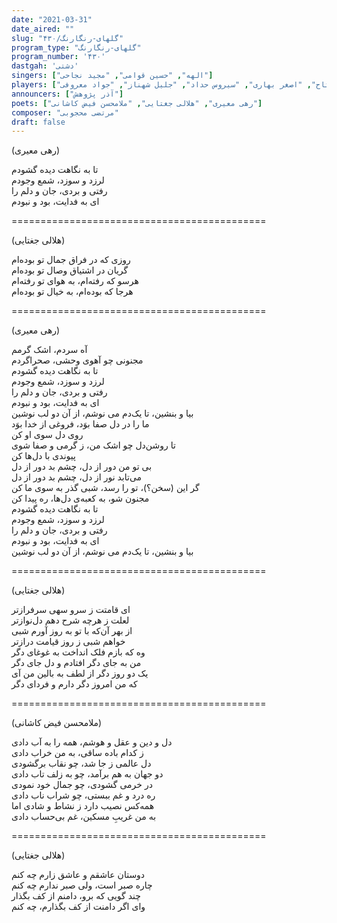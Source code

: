 ```yaml
---
date: "2021-03-31"
date_aired: ""
slug: "گلهای-رنگارنگ/۴۳۰"
program_type: "گلهای-رنگارنگ"
program_number: '۴۳۰'
dastgah: 'دشتی'
singers: ["الهه", "حسین قوامی", "مجید نجاحی"]
players: ["امیرناصر افتتاح", "اصغر بهاری", "سیروس حداد", "جلیل شهناز", "جواد معروفی"]
announcers: ["آذر پژوهش"]
poets: ["رهی معیری", "هلالی جغتایی", "ملامحسن فیض کاشانی"]
composer: "مرتضی محجوبی"
draft: false
---
```


(رهی معیری)  

تا به نگاهت دیده گشودم  
لرزد و سوزد، شمع وجودم  
رفتی و بردی، جان و دلم را  
ای به فدایت، بود و نبودم  

============================================  

(هلالی جغتایی)  

روزی که در فراق جمال تو بوده‌ام  
گریان در اشتیاق وصال تو بوده‌ام  
هرسو که رفته‌ام، به هوای تو رفته‌ام  
هرجا که بوده‌ام، به خیال تو بوده‌ام  

============================================  

(رهی معیری)  

آه سردم، اشک گرمم  
مجنونی چو آهوی وحشی، صحراگردم  
تا به نگاهت دیده گشودم  
لرزد و سوزد، شمع وجودم  
رفتی و بردی، جان و دلم را  
ای به فدایت، بود و نبودم  
بیا و بنشین، تا یک‌دم می نوشم، از آن دو لب نوشین  
ما را در دل صفا بوَد، فروغی از خدا بوَد  
روی دل سوی او کن  
تا روشن‌دل چو اشک من، ز گرمی و صفا شوی  
پیوندی با دل‌ها کن  
بی تو من دور از دل، چشم بد دور از دل  
می‌تابد نور از دل، چشم بد دور از دل  
گر این (سخن؟)، تو را رسد، شبی گذر به سوی ما کن  
مجنون شو، به کعبه‌ی دل‌ها، ره پیدا کن  
تا به نگاهت دیده گشودم  
لرزد و سوزد، شمع وجودم  
رفتی و بردی، جان و دلم را  
ای به فدایت، بود و نبودم  
بیا و بنشین، تا یک‌دم می نوشم، از آن دو لب نوشین  

============================================  

(هلالی جغتایی)  

ای قامتت ز سرو سهی سرفرازتر  
لعلت ز هرچه شرح دهم دل‌نوازتر  
از بهر آن‌که با تو به روز آورم شبی  
خواهم شبی ز روز قیامت درازتر  
وه که بازم فلک انداخت به غوغای دگر  
من به جای دگر افتادم و دل جای دگر  
یک دو روز دگر از لطف به بالین من آی  
که من امروز دگر دارم و فردای دگر  

============================================  

(ملامحسن فیض کاشانی)  

دل و دین و عقل و هوشم، همه را به آب دادی  
ز کدام باده ساقی، به من خراب دادی  
دل عالمی ز جا شد، چو نقاب برگشودی  
دو جهان به هم برآمد، چو به زلف تاب دادی  
در خرمی گشودی، چو جمال خود نمودی  
ره درد و غم ببستی، چو شراب ناب دادی  
همه‌کس نصیب دارد ز نشاط و شادی اما  
به من غریبِ مسکین، غم بی‌حساب دادی  

============================================  

(هلالی جغتایی)  

دوستان عاشقم و عاشق زارم چه کنم  
چاره صبر است، ولی صبر ندارم چه کنم  
چند گویی که برو، دامنم از کف بگذار  
وای اگر دامنت از کف بگذارم، چه کنم  
